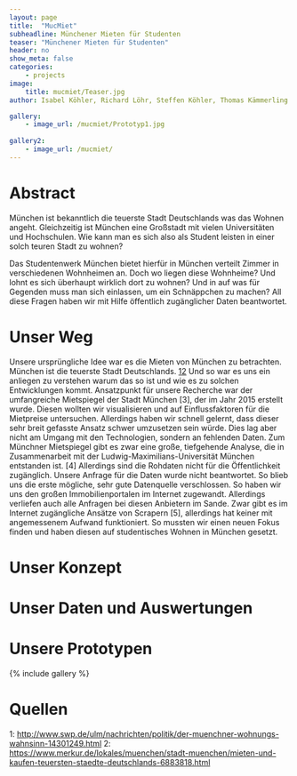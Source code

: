 ```yaml
---
layout: page
title:  "MucMiet"
subheadline: Münchener Mieten für Studenten
teaser: "Münchener Mieten für Studenten"
header: no
show_meta: false
categories:
    - projects
image:
    title: mucmiet/Teaser.jpg
author: Isabel Köhler, Richard Löhr, Steffen Köhler, Thomas Kämmerling

gallery:
    - image_url: /mucmiet/Prototyp1.jpg
    
gallery2:
    - image_url: /mucmiet/
---
```


# Abstract

München ist bekanntlich die teuerste Stadt Deutschlands was das Wohnen angeht. Gleichzeitig ist München eine Großstadt mit vielen Universitäten und Hochschulen. Wie kann man es sich also als Student leisten in einer solch teuren Stadt zu wohnen?

Das Studentenwerk München bietet hierfür in München verteilt Zimmer in verschiedenen Wohnheimen an. Doch wo liegen diese Wohnheime? Und lohnt es sich überhaupt wirklich dort zu wohnen? Und in auf was für Gegenden muss man sich einlassen, um ein Schnäppchen zu machen?
All diese Fragen haben wir mit Hilfe öffentlich zugänglicher Daten beantwortet.

# Unser Weg

Unsere ursprüngliche Idee war es die Mieten von München zu betrachten. München ist die teuerste Stadt Deutschlands. [1](http://www.swp.de/ulm/nachrichten/politik/der-muenchner-wohnungs-wahnsinn-14301249.html)[2](https://www.merkur.de/lokales/muenchen/stadt-muenchen/mieten-und-kaufen-teuersten-staedte-deutschlands-6883818.html) Und so war es uns ein anliegen zu verstehen warum das so ist und wie es zu solchen Entwicklungen kommt.
Ansatzpunkt für unsere Recherche war der umfangreiche Mietspiegel der Stadt München [3], der im Jahr 2015 erstellt wurde. Diesen wollten wir visualisieren und auf Einflussfaktoren für die Mietpreise untersuchen.
Allerdings haben wir schnell gelernt, dass dieser sehr breit gefasste Ansatz schwer umzusetzen sein würde. Dies lag aber nicht am Umgang mit den Technologien, sondern an fehlenden Daten. Zum Münchner Mietspiegel gibt es zwar eine große, tiefgehende Analyse, die in Zusammenarbeit mit der Ludwig-Maximilians-Universität München entstanden ist. [4] Allerdings sind die Rohdaten nicht für die Öffentlichkeit zugänglich. Unsere Anfrage für die Daten wurde nicht beantwortet. So blieb uns die erste mögliche, sehr gute Datenquelle verschlossen.
So haben wir uns den großen Immobilienportalen im Internet zugewandt. Allerdings verliefen auch alle Anfragen bei diesen Anbietern im Sande. Zwar gibt es im Internet zugängliche Ansätze von Scrapern [5], allerdings hat keiner mit angemessenem Aufwand funktioniert. So mussten wir einen neuen Fokus finden und haben diesen auf studentisches Wohnen in München gesetzt.


# Unser Konzept

# Unser Daten und Auswertungen

# Unsere Prototypen

{% include gallery %}

# Quellen

1: http://www.swp.de/ulm/nachrichten/politik/der-muenchner-wohnungs-wahnsinn-14301249.html
2: https://www.merkur.de/lokales/muenchen/stadt-muenchen/mieten-und-kaufen-teuersten-staedte-deutschlands-6883818.html
